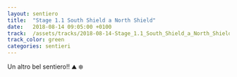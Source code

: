 ```yaml
---
layout: sentiero
title:  "Stage 1.1 South Shield a North Shield"
date:   2018-08-14 09:05:00 +0100
track:  /assets/tracks/2018-08-14-Stage_1.1_South_Shield_a_North_Shield.gpx
track_color: green
categories: sentieri
---
```


Un altro bel sentiero!! :mountain: :snowflake: